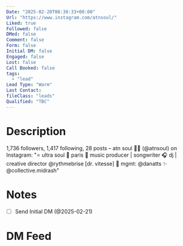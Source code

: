 ```yaml
---
Date: "2025-02-20T08:30:33+00:00"
Url: "https://www.instagram.com/atnsoul/"
Liked: true
Followed: false
DMed: false
Comment: false
Form: false
Initial DM: false
Engaged: false
Lost: false
Call Booked: false
tags:
  - "lead"
Lead Type: "Warm"
Last Contact:
fileClass: "leads"
Qualified: "TBC"
---
```

# Description
1,736 followers, 1,417 following, 28 posts – atn soul 🧛🏼 (@atnsoul) on Instagram: "⭐️ ultra soul 📍 paris
🧩 music producer | songwriter
🎧 dj | creative director @rythmebrise [dr. vitesse]
📩 mgmt: @danatts
✨ @collective.midrash"
# Notes
- [ ] Send Initial DM (@2025-02-21)
# DM Feed